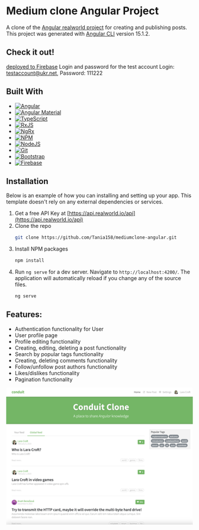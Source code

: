 # Medium clone Angular Project

A clone of the [Angular realworld project](https://angular.realworld.io/) for creating and publishing posts.
This project was generated with [Angular CLI](https://github.com/angular/angular-cli) version 15.1.2.

## Check it out!

[deployed to Firebase](https://mediumclone-angular-605a4.web.app)
Login and password for the test account
Login: testaccount@ukr.net, Password: 111222

## Built With

- [![Angular][angular.io]][angular-url]
- [![Angular Material][material.angular.io]][material.angular-url]
- [![TypeScript][typescript.com]][typescript-url]
- [![RxJS][rxjs.dev]][rxjs-url]
- [![NgRx][ngrx.io]][ngrx-url]
- [![NPM][npm.com]][npm-url]
- [![NodeJS][nodejs.org]][nodejs-url]
- [![Git][git.com]][git-url]
- [![Bootstrap][bootstrap.com]][bootstrap-url]
- [![Firebase][firebase.com]][firebase-url]

## Installation

Below is an example of how you can installing and setting up your app. This template doesn't rely on any external dependencies or services.

1. Get a free API Key at [https://api.realworld.io/api](https://api.realworld.io/api)
2. Clone the repo
   ```sh
   git clone https://github.com/Tania158/mediumclone-angular.git
   ```
3. Install NPM packages
   ```sh
   npm install
   ```
4. Run `ng serve` for a dev server. Navigate to `http://localhost:4200/`.
   The application will automatically reload if you change any of the source files.
   ```sh
   ng serve
   ```

## Features:

- Authentication functionality for User
- User profile page
- Profile editing functionality
- Creating, editing, deleting a post functionality
- Search by popular tags functionality
- Creating, deleting comments functionality
- Follow/unfollow post authors functionality
- Likes/dislikes functionality
- Pagination functionality

![Website interface](demo.png)

<!-- MARKDOWN LINKS & IMAGES -->
<!-- https://www.markdownguide.org/basic-syntax/#reference-style-links -->

[contributors-shield]: https://img.shields.io/github/contributors/othneildrew/Best-README-Template.svg?style=for-the-badge
[contributors-url]: https://github.com/othneildrew/Best-README-Template/graphs/contributors
[forks-shield]: https://img.shields.io/github/forks/othneildrew/Best-README-Template.svg?style=for-the-badge
[forks-url]: https://github.com/othneildrew/Best-README-Template/network/members
[stars-shield]: https://img.shields.io/github/stars/othneildrew/Best-README-Template.svg?style=for-the-badge
[stars-url]: https://github.com/othneildrew/Best-README-Template/stargazers
[issues-shield]: https://img.shields.io/github/issues/othneildrew/Best-README-Template.svg?style=for-the-badge
[issues-url]: https://github.com/othneildrew/Best-README-Template/issues
[license-shield]: https://img.shields.io/github/license/othneildrew/Best-README-Template.svg?style=for-the-badge
[license-url]: https://github.com/othneildrew/Best-README-Template/blob/master/LICENSE.txt
[linkedin-shield]: https://img.shields.io/badge/-LinkedIn-black.svg?style=for-the-badge&logo=linkedin&colorB=555
[linkedin-url]: https://linkedin.com/in/othneildrew
[product-screenshot]: images/screenshot.png
[next.js]: https://img.shields.io/badge/next.js-000000?style=for-the-badge&logo=nextdotjs&logoColor=white
[next-url]: https://nextjs.org/
[react.js]: https://img.shields.io/badge/React-20232A?style=for-the-badge&logo=react&logoColor=61DAFB
[react-url]: https://reactjs.org/
[vue.js]: https://img.shields.io/badge/Vue.js-35495E?style=for-the-badge&logo=vuedotjs&logoColor=4FC08D
[vue-url]: https://vuejs.org/
[angular.io]: https://img.shields.io/badge/Angular-DD0031?style=for-the-badge&logo=angular&logoColor=white
[angular-url]: https://angular.io/
[typescript.com]: https://img.shields.io/badge/typescript-3178c6?style=for-the-badge&logo=typescript&logoColor=white
[typescript-url]: https://www.typescriptlang.org/
[firebase.com]: https://img.shields.io/badge/Firebase-039BE5?style=for-the-badge&logo=Firebase&logoColor=ffca28
[firebase-url]: https://firebase.google.com/
[material.angular.io]: https://img.shields.io/badge/Angular-3f51b5?style=for-the-badge&logo=angular&logoColor=white
[material.angular-url]: https://material.angular.io/
[npm.com]: https://img.shields.io/badge/NPM-%23CB3837.svg?style=for-the-badge&logo=npm&logoColor=white
[npm-url]: https://www.npmjs.com/
[nodejs.org]: https://img.shields.io/badge/node.js-6DA55F?style=for-the-badge&logo=node.js&logoColor=white
[nodejs-url]: https://nodejs.org/
[rxjs.dev]: https://img.shields.io/badge/rxjs-%23B7178C.svg?style=for-the-badge&logo=reactivex&logoColor=white
[rxjs-url]: https://rxjs.dev/
[git.com]: https://img.shields.io/badge/git-%23F05033.svg?style=for-the-badge&logo=git&logoColor=white
[git-url]: https://git-scm.com/
[ngrx.io]: https://img.shields.io/badge/ngrx-412945?style=for-the-badge&logo=reactivex&logoColor=84438a
[ngrx-url]: https://ngrx.io/
[svelte.dev]: https://img.shields.io/badge/Svelte-4A4A55?style=for-the-badge&logo=svelte&logoColor=FF3E00
[svelte-url]: https://svelte.dev/
[laravel.com]: https://img.shields.io/badge/Laravel-FF2D20?style=for-the-badge&logo=laravel&logoColor=white
[laravel-url]: https://laravel.com
[bootstrap.com]: https://img.shields.io/badge/Bootstrap-563D7C?style=for-the-badge&logo=bootstrap&logoColor=white
[bootstrap-url]: https://getbootstrap.com
[jquery.com]: https://img.shields.io/badge/jQuery-0769AD?style=for-the-badge&logo=jquery&logoColor=white
[jquery-url]: https://jquery.com
